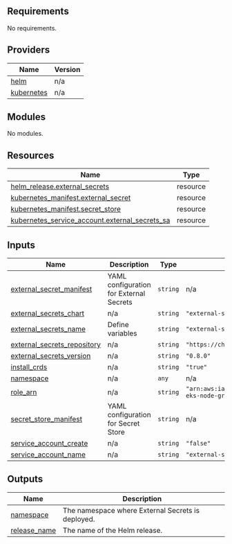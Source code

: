 <!-- BEGIN_TF_DOCS -->
## Requirements

No requirements.

## Providers

| Name | Version |
|------|---------|
| <a name="provider_helm"></a> [helm](#provider\_helm) | n/a |
| <a name="provider_kubernetes"></a> [kubernetes](#provider\_kubernetes) | n/a |

## Modules

No modules.

## Resources

| Name | Type |
|------|------|
| [helm_release.external_secrets](https://registry.terraform.io/providers/hashicorp/helm/latest/docs/resources/release) | resource |
| [kubernetes_manifest.external_secret](https://registry.terraform.io/providers/hashicorp/kubernetes/latest/docs/resources/manifest) | resource |
| [kubernetes_manifest.secret_store](https://registry.terraform.io/providers/hashicorp/kubernetes/latest/docs/resources/manifest) | resource |
| [kubernetes_service_account.external_secrets_sa](https://registry.terraform.io/providers/hashicorp/kubernetes/latest/docs/resources/service_account) | resource |

## Inputs

| Name | Description | Type | Default | Required |
|------|-------------|------|---------|:--------:|
| <a name="input_external_secret_manifest"></a> [external\_secret\_manifest](#input\_external\_secret\_manifest) | YAML configuration for External Secrets | `string` | n/a | yes |
| <a name="input_external_secrets_chart"></a> [external\_secrets\_chart](#input\_external\_secrets\_chart) | n/a | `string` | `"external-secrets"` | no |
| <a name="input_external_secrets_name"></a> [external\_secrets\_name](#input\_external\_secrets\_name) | Define variables | `string` | `"external-secrets"` | no |
| <a name="input_external_secrets_repository"></a> [external\_secrets\_repository](#input\_external\_secrets\_repository) | n/a | `string` | `"https://charts.external-secrets.io"` | no |
| <a name="input_external_secrets_version"></a> [external\_secrets\_version](#input\_external\_secrets\_version) | n/a | `string` | `"0.8.0"` | no |
| <a name="input_install_crds"></a> [install\_crds](#input\_install\_crds) | n/a | `string` | `"true"` | no |
| <a name="input_namespace"></a> [namespace](#input\_namespace) | n/a | `any` | n/a | yes |
| <a name="input_role_arn"></a> [role\_arn](#input\_role\_arn) | n/a | `string` | `"arn:aws:iam::976552365380:role/karpenter-eks-node-group-20240820074628272500000001"` | no |
| <a name="input_secret_store_manifest"></a> [secret\_store\_manifest](#input\_secret\_store\_manifest) | YAML configuration for Secret Store | `string` | n/a | yes |
| <a name="input_service_account_create"></a> [service\_account\_create](#input\_service\_account\_create) | n/a | `string` | `"false"` | no |
| <a name="input_service_account_name"></a> [service\_account\_name](#input\_service\_account\_name) | n/a | `string` | `"external-secrets-sa"` | no |

## Outputs

| Name | Description |
|------|-------------|
| <a name="output_namespace"></a> [namespace](#output\_namespace) | The namespace where External Secrets is deployed. |
| <a name="output_release_name"></a> [release\_name](#output\_release\_name) | The name of the Helm release. |
<!-- END_TF_DOCS -->